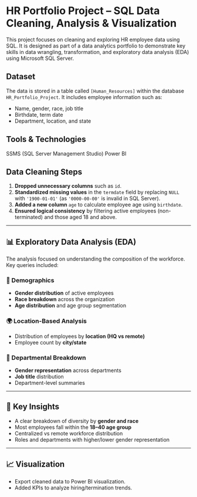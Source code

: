 # HR Portfolio Project – SQL Data Cleaning, Analysis & Visualization

This project focuses on cleaning and exploring HR employee data using SQL. It is designed as part of a data analytics portfolio to demonstrate key skills in data wrangling, transformation, and exploratory data analysis (EDA) using Microsoft SQL Server.

##  Dataset

The data is stored in a table called `[Human_Resources]` within the database `HR_Portfolio_Project`. It includes employee information such as:

* Name, gender, race, job title
* Birthdate, term date
* Department, location, and state

##  Tools & Technologies

SSMS (SQL Server Management Studio)
Power BI


##  Data Cleaning Steps

1. **Dropped unnecessary columns** such as `id`.
2. **Standardized missing values** in the `termdate` field by replacing `NULL` with `'1900-01-01'` (as `'0000-00-00'` is invalid in SQL Server).
3. **Added a new column** `age` to calculate employee age using `birthdate`.
4. **Ensured logical consistency** by filtering active employees (non-terminated) and those aged 18 and above.

---

## 📊 Exploratory Data Analysis (EDA)

The analysis focused on understanding the composition of the workforce. Key queries included:

### 👥 Demographics

* **Gender distribution** of active employees
* **Race breakdown** across the organization
* **Age distribution** and age group segmentation

### 🌍 Location-Based Analysis

* Distribution of employees by **location (HQ vs remote)**
* Employee count by **city/state**

### 🏢 Departmental Breakdown

* **Gender representation** across departments
* **Job title** distribution
* Department-level summaries

---

## 📌 Key Insights

* A clear breakdown of diversity by **gender and race**
* Most employees fall within the **18–40 age group**
* Centralized vs remote workforce distribution
* Roles and departments with higher/lower gender representation


---

## 📈 Visualization

* Export cleaned data to Power BI visualization.
* Added KPIs to analyze hiring/termination trends.



